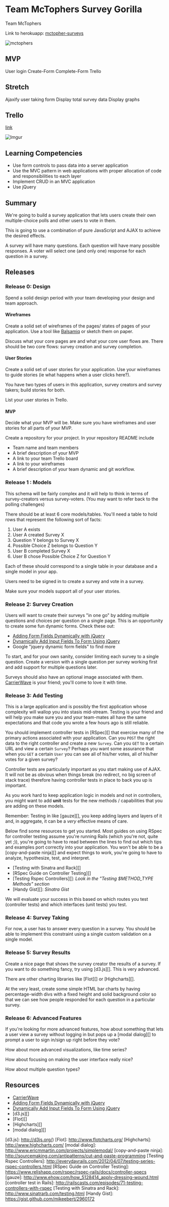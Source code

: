 # Team McTophers Survey Gorilla
Team McTophers

Link to herokuapp:
[mctopher-surveys](http://mctopher-sandwiches.herokuapp.com/)

![mctophers](http://www.bonappetit.com/wp-content/uploads/2013/04/mutant-burger-2-646.gif)

## MVP
User login
Create-Form
Complete-Form
Trello

## Stretch
Ajaxify user taking form
Display total survey data
Display graphs

## Trello
[link](https://trello.com/b/AjdsokOF/mctophers)

![Imgur](http://i.imgur.com/vXw7a77.png?)



## Learning Competencies

* Use form controls to pass data into a server application
* Use the MVC pattern in web applications with proper allocation of code and
  responsibilities to each layer
* Implement CRUD in an MVC application
* Use jQuery

## Summary

We're going to build a survey application that lets users create their own
multiple-choice polls and other users to vote in them.

This is going to use a combination of pure JavaScript and AJAX to achieve the
desired effects.

A survey will have many questions.  Each question will have many possible
responses.  A voter will select one (and only one) response for each question
in a survey.

## Releases

### Release 0: Design

Spend a solid design period with your team developing your design and team
approach.

#### Wireframes

Create a solid set of wireframes of the pages/ states of pages of your
application.  Use a tool like [Balsamiq][Balsamiq] or sketch them on paper.

Discuss what your core pages are and what your core user flows are.  There
should be two core flows: survey creation and survey completion.

#### User Stories

Create a solid set of user stories for your application.  Use your wireframes
to guide stories (ie what happens when a user clicks here?).

You have two types of users in this application, survey creators and survey
takers; build stories for both.

List your user stories in Trello.

#### MVP

Decide what your MVP will be.  Make sure you have wireframes and user stories for all parts of your MVP.

Create a repository for your project. In your repository README include
  * Team name and team members
  * A brief description of your MVP
  * A link to your team Trello board
  * A link to your wireframes
  * A brief description of your team dynamic and git workflow.


### Release 1 : Models

This schema will be fairly complex
and it will help to think in terms of survey-creators versus survey-voters. (You may want to refer back to the polling challenges)

There should be at least 6 core models/tables.  You'll need a table to hold
rows that represent the following sort of facts:

1. User A exists
2. User A created Survey X
3. Question Y belongs to Survey X
4. Possible Choice Z belongs to Question Y
5. User B completed Survey X
6. User B chose Possible Choice Z for Question Y

Each of these should correspond to a single table in your database and a single model in your app.

Users need to be signed in to create a survey and vote in a survey.

Make sure your models support all of your user stories.

### Release 2: Survey Creation

Users will want to create their surveys "in one go" by adding multiple
questions and choices per question on a single page.  This is an opportunity to
create some fun dynamic forms.  Check these out:

* [Adding Form Fields Dynamically with jQuery][]
* [Dynamically Add Input Fields To Form Using jQuery][]
* Google "jquery dynamic form fields" to find more

To start, and for your own sanity, consider limiting each survey to a single
question.  Create a version with a single question per survey working first and
add support for multiple questions later.

Surveys should also have an optional image associated with them.
[CarrierWave][CarrierWave] is your friend; you'll come to love it with time.

### Release 3: Add Testing

This is a large application and is possibly the first application whose
complexity will wallop you into stasis mid-stream.  Testing is your friend and
will help you make sure you and  your team-mates all have the same expectations
and that code you wrote a few hours ago is still reliable.

You should implement controller tests in [RSpec][] that exercise many of
the primary actions associated with your application.  Can you `POST` the right
data to the right controller and create a new `Survey`.  Can you `GET` to a
certain URL and view a certain `Survey`?   Perhaps you want some assurance that
when you `GET` a certain `User` you can see all of his/her votes, all of
his/her votes for a given survey?

Controller tests are particularly important as you start making use of AJAX.
It will not be as obvious when things break (no redirect, no big screen of
stack trace) therefore having controller tests in place to back you up is
important.

As you work hard to keep application logic in models and not in controllers,
you might want to add **unit** tests for the new methods / capabilities that
you are adding on these models.

Remember:  Testing in like [gauze][], you keep adding layers and layers of it
and, in aggregate, it can be a *very* effective means of care.

Below find some resources to get you started.  Most guides on using RSpec for
controller testing assume you're running Rails (which you're not, quite yet
;)), you're going to have to read between the lines to find out which tips and
examples port correctly into your application.  You won't be able to be a
[copy-and-paste ninja][] and expect things to work, you're going to have to
analyze, hypothesize, test, and interpret.

* [Testing with Sinatra and Rack][]
* [RSpec Guide on Controller Testing][]
* [Testing Rspec Controllers][]: *Look in the "Testing $METHOD_TYPE Methods" section*
* [Handy Gist][]: *Sinatra Gist*

We will evaluate your success in this based on which routes you test
(controller tests) and which interfaces (unit tests) you test.

### Release 4: Survey Taking

For now, a user has to answer every question in a survey.  You should be able
to implement this constraint using a single custom validation on a single
model.

### Release 5: Survey Results

Create a nice page that shows the survey creator the results of a survey.  If
you want to do something fancy, try using [d3.js][].  This is
very advanced.

There are other charting libraries like [Flot][] or [Highcharts][].

At the very least, create some simple HTML bar charts by having
percentage-width divs with a fixed height and solid background color so that we
can see how people responded for each question in a particular survey.

### Release 6: Advanced Features

If you're looking for more advanced features, how about something that lets a
user view a survey without logging in but pops up a [modal dialog][] to prompt
a user to sign in/sign up right before they vote?

How about more advanced visualizations, like time series?

How about focusing on making the user interface really nice?

How about multiple question types?

<!-- ## Optimize Your Learning -->

## Resources

* [CarrierWave][]
* [Adding Form Fields Dynamically with jQuery][]
* [Dynamically Add Input Fields To Form Using jQuery][]
* [d3.js][]
* [Flot][]
* [Highcharts][]
* [modal dialog][]

[Balsamiq]: http://balsamiq.com
[CarrierWave]: https://github.com/jnicklas/carrierwave
[Adding Form Fields Dynamically with jQuery]: http://www.mustbebuilt.co.uk/2012/07/27/adding-form-fields-dynamically-with-jquery/
[Dynamically Add Input Fields To Form Using jQuery]: http://www.infotuts.com/dynamically-add-input-fields-to-form-jquery/
[d3.js]: http://d3js.org/)
[Flot]: http://www.flotcharts.org/
[Highcharts]: http://www.highcharts.com/
[modal dialog]: http://www.ericmmartin.com/projects/simplemodal/
[copy-and-paste ninja]: http://sourcemaking.com/antipatterns/cut-and-paste-programming
[Testing Rspec Controllers]: http://everydayrails.com/2012/04/07/testing-series-rspec-controllers.html
[RSpec Guide on Controller Testing]: https://www.relishapp.com/rspec/rspec-rails/docs/controller-specs
[gauze]: http://www.ehow.com/how_5128414_apply-dressing-wound.html
[controller test in Rails]: http://railscasts.com/episodes/71-testing-controllers-with-rspec
[Testing with Sinatra and Rack]: http://www.sinatrarb.com/testing.html
[Handy Gist]: https://gist.github.com/mikeebert/2960172
